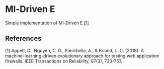 # Ml-Driven E
Simple implementation of Ml-Driven E [[1]](#1)
## References
<a id="1">[1]</a> 
Appelt, D., Nguyen, C. D., Panichella, A., & Briand, L. C. (2018). A machine-learning-driven evolutionary approach for testing web application firewalls. IEEE Transactions on Reliability, 67(3), 733-757.
